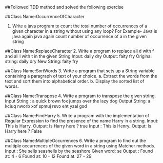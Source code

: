 
##Followed TDD method and solved the following exercise


##Class Name:OccurrenceOfCharacter
1. Write a java program to count the total number of occurrences of a given character in a string
without using any loop?
For Example- Java is java again java again count number of occurrence of a in the given string

##Class Name:ReplaceCharacter
2. Write a program to replace all d with f and all l with t in the given String
Input: daily dry
Output: faity fry
Original string: daily dry
New String: faity fry

##Class Name:SortWords
3. Write a program that sets up a String variable containing a paragraph of text of your choice.
a. Extract the words from the text and sort them into alphabetical order.
b. Display the sorted list of words.

##Class Name:Transpose
4. Write a program to transpose the given string.
Input String : a quick brown fox jumps over the lazy dog
Output String: a kciuq nworb xof spmuj revo eht yzal god

##Class Name:FindHarry
5. Write a program with the implementation of Regular Expression to find the presence of the name
Harry in a string.
Input: This is Harry.
Output: Is Harry here ? true
Input : This is Henry.
Output: Is Harry here ? False

##Class Name:MultipleOccurrences
6. Write a program to find out the multiple occurrences of the given word in a string using Matcher
methods.
Input : She sells seashells by the seashore
Given word: se
Output :
Found at: 4 - 6
Found at: 10 - 12
Found at: 27 – 29
